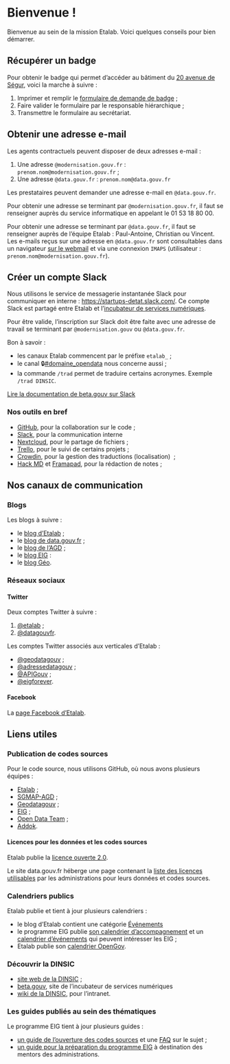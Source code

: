 # Bienvenue !

Bienvenue au sein de la mission Etalab. Voici quelques conseils pour bien démarrer.

## Récupérer un badge

Pour obtenir le badge qui permet d’accéder au bâtiment du [20 avenue de Ségur](https://adresse.data.gouv.fr/map?lng=2.30831&lat=48.8503&z=18), voici la marche à suivre&nbsp;:

1. Imprimer et remplir le [formulaire de demande de badge](https://raw.github.com/wiki/betagouv/beta.gouv.fr/files/formulaire.pdf)&nbsp;;
2. Faire valider le formulaire par le responsable hiérarchique&nbsp;;
3. Transmettre le formulaire au secrétariat.

## Obtenir une adresse e-mail

Les agents contractuels peuvent disposer de deux adresses e-mail&nbsp;:

1. Une adresse `@modernisation.gouv.fr`&nbsp;: `prenom.nom@modernisation.gouv.fr`&nbsp;;
2. Une adresse `@data.gouv.fr`&nbsp;: `prenom.nom@data.gouv.fr`

Les prestataires peuvent demander une adresse e-mail en `@data.gouv.fr`.

Pour obtenir une adresse se terminant par `@modernisation.gouv.fr`, il faut se renseigner auprès du service informatique en appelant le 01&nbsp;53&nbsp;18&nbsp;80&nbsp;00.

Pour obtenir une adresse se terminant par `@data.gouv.fr`, il faut se renseigner auprès de l’équipe Etalab&nbsp;: Paul-Antoine, Christian ou Vincent. Les e-mails reçus sur une adresse en `@data.gouv.fr` sont consultables dans un navigateur [sur le webmail](https://webmail.data.gouv.fr) et via une connexion `IMAPS` (utilisateur : `prenom.nom@modernisation.gouv.fr`).

## Créer un compte Slack

Nous utilisons le service de messagerie instantanée Slack pour communiquer en interne&nbsp;: https://startups-detat.slack.com/. Ce compte Slack est partagé entre Etalab et l’[incubateur de services numériques](https://beta.gouv.fr/).

Pour être valide, l’inscription sur Slack doit être faite avec une adresse de travail se terminant par `@modernisation.gouv` ou `@data.gouv.fr`.

Bon à savoir&nbsp;:

* les canaux Etalab commencent par le préfixe `etalab_`&nbsp;;
* le canal 🔒[#domaine_opendata](https://startups-detat.slack.com/messages/C04QZ3S8H) nous concerne aussi&nbsp;;
* la commande `/trad` permet de traduire certains acronymes. Exemple `/trad DINSIC`.

[Lire la documentation de beta.gouv sur Slack](https://github.com/betagouv/beta.gouv.fr/wiki/Slack)

### Nos outils en bref

* [GitHub](https://github.com/etalab/etalab), pour la collaboration sur le code&nbsp;;
* [Slack](https://startups-detat.slack.com), pour la communication interne&nbsp;
* [Nextcloud](https://nextcloud.data.gouv.fr), pour le partage de fichiers&nbsp;;
* [Trello](https://trello.com/etalab/home), pour le suivi de certains projets&nbsp;;
* [Crowdin](https://crowdin.com), pour la gestion des traductions (localisation) &nbsp;;
* [Hack MD](https://hackmd.io) et [Framapad](https://framapad.org), pour la rédaction de notes&nbsp;;

## Nos canaux de communication

### Blogs

Les blogs à suivre&nbsp;:

* le [blog d’Etalab](http://etalab.gouv.fr/)&nbsp;;
* le [blog de data.gouv.fr](https://www.data.gouv.fr/fr/posts/)&nbsp;;
* le [blog de l’AGD](https://agd.data.gouv.fr/)&nbsp;;
* le [blog EIG](https://entrepreneur-interet-general.etalab.gouv.fr/blog.html)&nbsp;:
* le [blog Géo](https://blog.geo.data.gouv.fr).

### Réseaux sociaux

#### Twitter

Deux comptes Twitter à suivre&nbsp;:

1. [@etalab](https://twitter.com/etalab)&nbsp;;
2. [@datagouvfr](https://twitter.com/datagouvfr).

Les comptes Twitter associés aux verticales d’Etalab&nbsp;:

* [@geodatagouv](https://twitter.com/geodatagouv)&nbsp;;
* [@adressedatagouv](https://twitter.com/adressedatagouv)&nbsp;;
* [@APIGouv](https://twitter.com/APIGouv)&nbsp;;
* [@eigforever](https://twitter.com/eigforever).

#### Facebook

La [page Facebook d’Etalab](https://www.facebook.com/etalab/).

## Liens utiles

### Publication de codes sources

Pour le code source, nous utilisons GitHub, où nous avons plusieurs équipes&nbsp;:

* [Etalab](https://github.com/etalab)&nbsp;;
* [SGMAP-AGD](https://github.com/sgmap-agd)&nbsp;;
* [Geodatagouv](https://github.com/geodatagouv)&nbsp;;
* [EIG](https://github.com/entrepreneur-interet-general)&nbsp;;
* [Open Data Team](https://github.com/opendatateam)&nbsp;;
* [Addok](https://github.com/addok).

#### Licences pour les données et les codes sources

Etalab publie la [licence ouverte
2.0](https://www.etalab.gouv.fr/licence-ouverte-open-licence).

Le site data.gouv.fr héberge une page contenant la [liste des licences
utilisables](https://www.data.gouv.fr/fr/licences) par les administrations pour leurs données et codes sources.

### Calendriers publics

Etalab publie et tient à jour plusieurs calendriers&nbsp;:

* le blog d’Etalab contient une catégorie [Événements](https://www.etalab.gouv.fr/tag/evenement)&nbsp;
* le programme EIG publie [son calendrier d’accompagnement](https://cloud.eig-forever.org/index.php/apps/calendar/p/5S4DP594PDIVTARU/EIG2018) et un [calendrier d’événements](https://cloud.eig-forever.org/index.php/apps/calendar/p/C1YPGSGZ1JZPVDDU/EIG2018-Open) qui peuvent intéresser les EIG&nbsp;;
* Etalab publie son [calendrier OpenGov](https://openagenda.com/opengov?oaq%5Bpassed%5D=1&oaq%5Border%5D=latest).

### Découvrir la DINSIC

* [site web de la DINSIC](https://www.numerique.gouv.fr/)&nbsp;;
* [beta.gouv](https://beta.gouv.fr/), site de l’incubateur de services numériques&nbsp;
* [wiki de la DINSIC](https://dinsic.xwiki.com/), pour l’intranet.

### Les guides publiés au sein des thématiques

Le programme EIG tient à jour plusieurs guides :

* [un guide de l’ouverture des codes sources](https://github.com/entrepreneur-interet-general/eig-link/blob/master/opensource.org) et une [FAQ](https://github.com/entrepreneur-interet-general/eig-link/blob/master/opensource-faq.org) sur le sujet&nbsp;;
* [un guide pour la préparation du programme EIG](https://github.com/entrepreneur-interet-general/eig-link/blob/master/accueil-eig.org) à destination des mentors des administrations.
